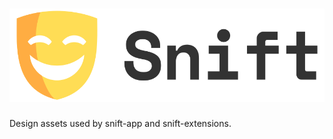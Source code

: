 # [![Snift Design](media/logo.svg)](https://github.com/snift/snift-design)

Design assets used by snift-app and snift-extensions.
